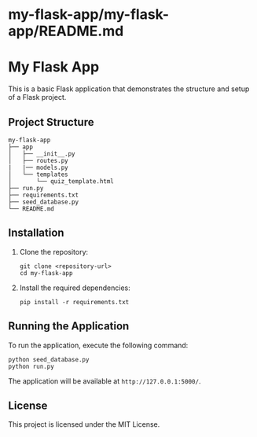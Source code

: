 # my-flask-app/my-flask-app/README.md

# My Flask App

This is a basic Flask application that demonstrates the structure and setup of a Flask project.

## Project Structure

```
my-flask-app
├── app
│   ├── __init__.py
│   ├── routes.py
|   |── models.py
│   └── templates
│       └── quiz_template.html
├── run.py
├── requirements.txt
├── seed_database.py
└── README.md
```

## Installation

1. Clone the repository:
   ```
   git clone <repository-url>
   cd my-flask-app
   ```

2. Install the required dependencies:
   ```
   pip install -r requirements.txt
   ```

## Running the Application

To run the application, execute the following command:
```
python seed_database.py
python run.py
```

The application will be available at `http://127.0.0.1:5000/`.

## License

This project is licensed under the MIT License.

